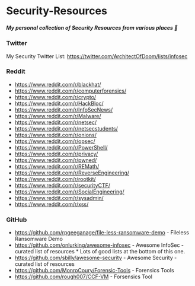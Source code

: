 # Security-Resources
##### My personal collection of Security Resources from various places  :notebook:


### Twitter
My Security Twitter List: https://twitter.com/ArchitectOfDoom/lists/infosec

### Reddit
* https://www.reddit.com/r/blackhat/
* https://www.reddit.com/r/computerforensics/
* https://www.reddit.com/r/crypto/
* https://www.reddit.com/r/HackBloc/
* https://www.reddit.com/r/InfoSecNews/
* https://www.reddit.com/r/Malware/
* https://www.reddit.com/r/netsec/
* https://www.reddit.com/r/netsecstudents/
* https://www.reddit.com/r/onions/
* https://www.reddit.com/r/opsec/
* https://www.reddit.com/r/PowerShell/
* https://www.reddit.com/r/privacy/
* https://www.reddit.com/r/pwned/
* https://www.reddit.com/r/REMath/
* https://www.reddit.com/r/ReverseEngineering/
* https://www.reddit.com/r/rootkit/
* https://www.reddit.com/r/securityCTF/
* https://www.reddit.com/r/SocialEngineering/
* https://www.reddit.com/r/sysadmin/
* https://www.reddit.com/r/xss/


### GitHub
* https://github.com/rpgeeganage/file-less-ransomware-demo - Fileless Ransomware Demo
* https://github.com/onlurking/awesome-infosec - Awesome InfoSec - curated list of resources * Lots of good lists at the bottom of this one.
* https://github.com/sbilly/awesome-security - Awesome Security - curated list of resources
* https://github.com/MonroCoury/Forensic-Tools - Forensics Tools
* https://github.com/rough007/CCF-VM - Forsensics Tool
